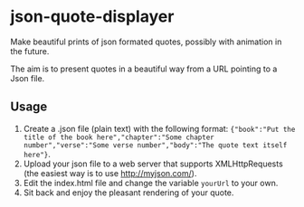 json-quote-displayer
=======
Make beautiful prints of json formated quotes, possibly with animation in the future.

The aim is to present quotes in a beautiful way from a URL pointing to a Json file.

## Usage 
1. Create a .json file (plain text) with the following format:
`{"book":"Put the title of the book here","chapter":"Some chapter number","verse":"Some verse number","body":"The quote text itself here"}`.
2. Upload your json file to a web server that supports XMLHttpRequests (the easiest way is to use http://myjson.com/).
3. Edit the index.html file and change the variable `yourUrl` to your own.
4. Sit back and enjoy the pleasant rendering of your quote.
